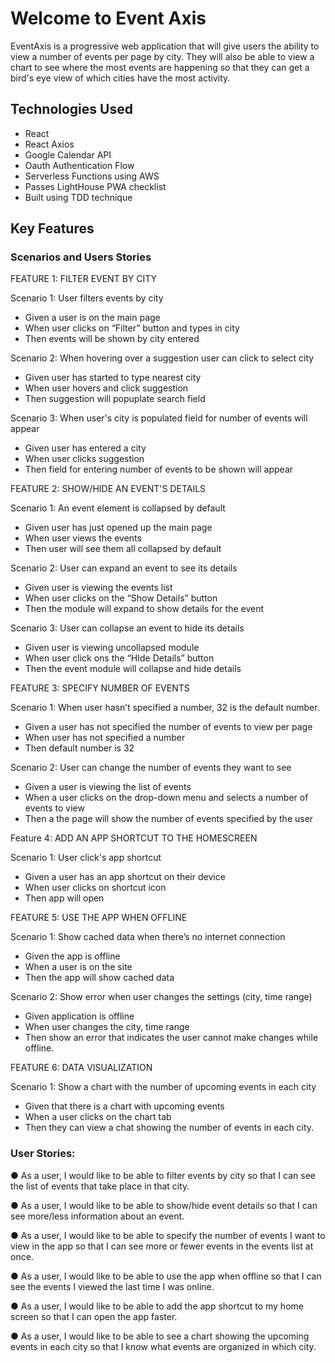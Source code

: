 
# Welcome to Event Axis 

EventAxis is a progressive web application that will give users the ability to view a number of events per page by city. They will also be able to view a chart to see where the most events are happening so that they can get a bird's eye view of which cities have the most activity. 

## Technologies Used 

* React 
* React Axios
* Google Calendar API
* Oauth Authentication Flow
* Serverless Functions using AWS
* Passes LightHouse PWA checklist
* Built using TDD technique


## Key Features


### Scenarios and Users Stories 

FEATURE 1: FILTER EVENT BY CITY

Scenario 1: User filters events by city

* Given a user is on the main page
* When user clicks on “Filter” button and types in city
* Then events will be shown by city entered

Scenario 2: When hovering over a suggestion user can click to select city

* Given user has started to type nearest city
* When user hovers and click suggestion
* Then suggestion will popuplate search field

Scenario 3: When user's city is populated field for number of events will appear

* Given user has entered a city
* When user clicks suggestion
* Then field for entering number of events to be shown will appear


 FEATURE 2: SHOW/HIDE AN EVENT'S DETAILS

Scenario 1: An event element is collapsed by default

* Given user has just opened up the main page
* When user views the events
* Then user will see them all collapsed by default


Scenario 2: User can expand an event to see its details

* Given user is viewing the events list
* When user clicks on the “Show Details” button
* Then the module will expand to show details for the event


Scenario 3: User can collapse an event to hide its details

* Given user is viewing uncollapsed module
* When user click ons the “HIde Details” button
* Then the event module will collapse and hide details


FEATURE 3: SPECIFY NUMBER OF EVENTS

Scenario 1: When user hasn’t specified a number, 32 is the default number.

* Given a user has not specified the number of events to view per page
* When user has not specified a number
* Then default number is 32

Scenario 2: User can change the number of events they want to see

* Given a user is viewing the list of events 
* When a user clicks on the drop-down menu and selects a number of events to view
* Then a the page will show the number of events specified by the user


Feature 4: ADD AN APP SHORTCUT TO THE HOMESCREEN

Scenario 1: User click's app shortcut

* Given a user has an app shortcut on their device
* When user clicks on shortcut icon
* Then app will open  

FEATURE 5: USE THE APP WHEN OFFLINE

Scenario 1: Show cached data when there’s no internet connection

* Given the app is offline
* When a user is on the site
* Then the app will show cached data

Scenario 2: Show error when user changes the settings (city, time range)

* Given application is offline
* When user changes the city, time range
* Then show an error that indicates the user cannot make changes while offline.


FEATURE 6: DATA VISUALIZATION

Scenario 1: Show a chart with the number of upcoming events in each city

* Given that there is a chart with upcoming events
* When a user clicks on the chart tab
* Then they can view a chat showing the number of events in each city. 


### User Stories:

● As a user, I would like to be able to filter events by city so that I can see the list of events that
take place in that city.

● As a user, I would like to be able to show/hide event details so that I can see more/less
information about an event.

● As a user, I would like to be able to specify the number of events I want to view in the app so
that I can see more or fewer events in the events list at once.

● As a user, I would like to be able to use the app when offline so that I can see the events I
viewed the last time I was online.

● As a user, I would like to be able to add the app shortcut to my home screen so that I can
open the app faster.

● As a user, I would like to be able to see a chart showing the upcoming events in each city so
that I know what events are organized in which city.

